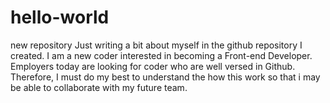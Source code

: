 # hello-world
new repository 
Just writing a bit about myself in the github repository I created.  I am a new coder interested in becoming a Front-end Developer. Employers today are looking for coder who are well versed in Github. Therefore, I must do my best to understand the how this work so that i may be able to collaborate with my future team. 
